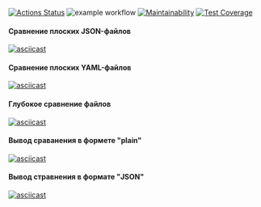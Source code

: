 [![Actions Status](https://github.com/buravlev-arthur/frontend-project-lvl2/workflows/hexlet-check/badge.svg)](https://github.com/buravlev-arthur/frontend-project-lvl2/actions)
![example workflow](https://github.com/buravlev-arthur/frontend-project-lvl2/actions/workflows/linting-and-testing.yml/badge.svg)
[![Maintainability](https://api.codeclimate.com/v1/badges/8e2a092962656c7a24af/maintainability)](https://codeclimate.com/github/buravlev-arthur/frontend-project-lvl2/maintainability)
[![Test Coverage](https://api.codeclimate.com/v1/badges/8e2a092962656c7a24af/test_coverage)](https://codeclimate.com/github/buravlev-arthur/frontend-project-lvl2/test_coverage)

#### Сравнение плоских JSON-файлов
[![asciicast](https://asciinema.org/a/mSrXOHggIjdGAQGX9rW4U3Lf4.svg)](https://asciinema.org/a/mSrXOHggIjdGAQGX9rW4U3Lf4)

#### Сравнение плоских YAML-файлов
[![asciicast](https://asciinema.org/a/yGxOqFate52Ur8dzdqFTSlS9j.svg)](https://asciinema.org/a/yGxOqFate52Ur8dzdqFTSlS9j)

#### Глубокое сравнение файлов
[![asciicast](https://asciinema.org/a/Uyu0AhyTESYr0w3uz2lB9VFQb.svg)](https://asciinema.org/a/Uyu0AhyTESYr0w3uz2lB9VFQb)

#### Вывод сраванения в формете "plain"
[![asciicast](https://asciinema.org/a/1DvLtQurwtJusIIVdUBqWk6Mr.svg)](https://asciinema.org/a/1DvLtQurwtJusIIVdUBqWk6Mr)
#### Вывод стравнения в формате "JSON"
[![asciicast](https://asciinema.org/a/grrkfdIMNIoOsKKcYWxKuzGx1.svg)](https://asciinema.org/a/grrkfdIMNIoOsKKcYWxKuzGx1)